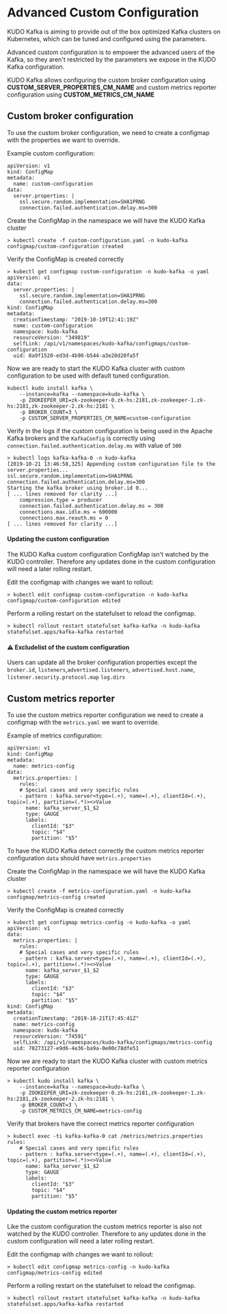 # Advanced Custom Configuration

KUDO Kafka is aiming to provide out of the box optimized Kafka clusters on Kubernetes, which can be tuned and configured using the parameters. 

Advanced custom configuration is to empower the advanced users of the Kafka, so they aren't restricted by the parameters we expose in the KUDO Kafka configuration. 

KUDO Kafka allows configuring the custom broker configuration using **CUSTOM_SERVER_PROPERTIES_CM_NAME** and custom metrics reporter configuration using **CUSTOM_METRICS_CM_NAME**

## Custom broker configuration

To use the custom broker configuration, we need to create a configmap with the properties we want to override.

Example custom configuration:

```
apiVersion: v1
kind: ConfigMap
metadata:
  name: custom-configuration
data:
  server.properties: |
    ssl.secure.random.implementation=SHA1PRNG
    connection.failed.authentication.delay.ms=300
```

Create the ConfigMap in the namespace we will have the KUDO Kafka cluster

```
> kubectl create -f custom-configuration.yaml -n kudo-kafka
configmap/custom-configuration created
```

Verify the ConfigMap is created correctly 

```
> kubectl get configmap custom-configuration -n kudo-kafka -o yaml
apiVersion: v1
data:
  server.properties: |
    ssl.secure.random.implementation=SHA1PRNG
    connection.failed.authentication.delay.ms=300
kind: ConfigMap
metadata:
  creationTimestamp: "2019-10-19T12:41:19Z"
  name: custom-configuration
  namespace: kudo-kafka
  resourceVersion: "349819"
  selfLink: /api/v1/namespaces/kudo-kafka/configmaps/custom-configuration
  uid: 8a9f1520-ed3d-4b90-b544-a3e20d20fa5f
```

Now we are ready to start the KUDO Kafka cluster with custom configuration to be used with default tuned configuration. 

```
kubectl kudo install kafka \
    --instance=kafka --namespace=kudo-kafka \
    -p ZOOKEEPER_URI=zk-zookeeper-0.zk-hs:2181,zk-zookeeper-1.zk-hs:2181,zk-zookeeper-2.zk-hs:2181 \
    -p BROKER_COUNT=3 \
    -p CUSTOM_SERVER_PROPERTIES_CM_NAME=custom-configuration 
```

Verify in the logs if the custom configuration is being used in the Apache Kafka brokers and the `KafkaConfig` is correctly using `connection.failed.authentication.delay.ms` with value of `300` 

```
> kubectl logs kafka-kafka-0 -n kudo-kafka
[2019-10-21 13:46:58,325] Appending custom configuration file to the server.properties...
ssl.secure.random.implementation=SHA1PRNG
connection.failed.authentication.delay.ms=300
Starting the kafka broker using broker.id 0...
[ ... lines removed for clarity ...]
	compression.type = producer
	connection.failed.authentication.delay.ms = 300
	connections.max.idle.ms = 600000
	connections.max.reauth.ms = 0
[ ... lines removed for clarity ...]
```
#### Updating the custom configuration

The KUDO Kafka custom configuration ConfigMap isn't watched by the KUDO controller. Therefore any updates done in the custom configuration will need a later rolling restart.

Edit the configmap with changes we want to rollout:

```
> kubectl edit configmap custom-configuration -n kudo-kafka
configmap/custom-configuration edited
```

Perform a rolling restart on the statefulset to reload the configmap.

```
> kubectl rollout restart statefulset kafka-kafka -n kudo-kafka
statefulset.apps/kafka-kafka restarted
```

#### :warning: Excludelist of the custom configuration

Users can update all the broker configuration properties except the `broker.id`, `listeners`,`advertised.listeners`,  `advertised.host.name`,  `listener.security.protocol.map` `log.dirs`
## Custom metrics reporter 

To use the custom metrics reporter configuration we need to create a configmap with the `metrics.yaml` we want to override.

Example of metrics configuration:

```
apiVersion: v1
kind: ConfigMap
metadata:
  name: metrics-config
data:
  metrics.properties: |
    rules:
    # Special cases and very specific rules
    - pattern : kafka.server<type=(.+), name=(.+), clientId=(.+), topic=(.+), partition=(.*)><>Value
      name: kafka_server_$1_$2
      type: GAUGE
      labels:
        clientId: "$3"
        topic: "$4"
        partition: "$5"
```

To have the KUDO Kafka detect correctly the custom metrics reporter configuration `data` should have `metrics.properties` 

Create the ConfigMap in the namespace we will have the KUDO Kafka cluster

```
> kubectl create -f metrics-configuration.yaml -n kudo-kafka
configmap/metrics-config created
```

Verify the ConfigMap is created correctly 

```
> kubectl get configmap metrics-config -n kudo-kafka -o yaml
apiVersion: v1
data:
  metrics.properties: |
    rules:
    # Special cases and very specific rules
    - pattern : kafka.server<type=(.+), name=(.+), clientId=(.+), topic=(.+), partition=(.*)><>Value
      name: kafka_server_$1_$2
      type: GAUGE
      labels:
        clientId: "$3"
        topic: "$4"
        partition: "$5"
kind: ConfigMap
metadata:
  creationTimestamp: "2019-10-21T17:45:41Z"
  name: metrics-config
  namespace: kudo-kafka
  resourceVersion: "74591"
  selfLink: /api/v1/namespaces/kudo-kafka/configmaps/metrics-config
  uid: 70273127-e9d6-4e36-ba9a-0e00c78dfe51
```

Now we are ready to start the KUDO Kafka cluster with custom metrics reporter configuration

```
> kubectl kudo install kafka \
    --instance=kafka --namespace=kudo-kafka \
    -p ZOOKEEPER_URI=zk-zookeeper-0.zk-hs:2181,zk-zookeeper-1.zk-hs:2181,zk-zookeeper-2.zk-hs:2181 \
    -p BROKER_COUNT=3 \
    -p CUSTOM_METRICS_CM_NAME=metrics-config
```

Verify that brokers have the correct metrics reporter configuration

```
> kubectl exec -ti kafka-kafka-0 cat /metrics/metrics.properties
rules:
    # Special cases and very specific rules
    - pattern : kafka.server<type=(.+), name=(.+), clientId=(.+), topic=(.+), partition=(.*)><>Value
      name: kafka_server_$1_$2
      type: GAUGE
      labels:
        clientId: "$3"
        topic: "$4"
        partition: "$5"
```

#### Updating the custom metrics reporter 

Like the custom configuration the custom metrics reporter is also not watched by the KUDO controller. Therefore to any updates done in the custom configuration will need a later rolling restart.

Edit the configmap with changes we want to rollout:

```
> kubectl edit configmap metrics-config -n kudo-kafka
configmap/metrics-config edited
```

Perform a rolling restart on the statefulset to reload the configmap.

```
> kubectl rollout restart statefulset kafka-kafka -n kudo-kafka
statefulset.apps/kafka-kafka restarted
```
